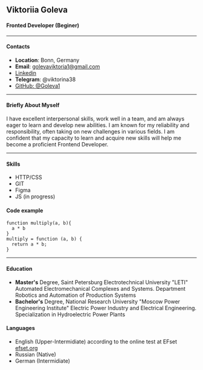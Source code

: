 ## Viktoriia Goleva
#### Fronted Developer (Beginer)
********************************
#### Contacts
* **Location**: Bonn, Germany
* **Email**: golevaviktoria1@gmail.com
* [Linkedin](https://www.linkedin.com/in/viktoriia-goleva-49730b299 "ссылка на Linkedin")
* **Telegram**: @viktorina38
* [GitHub: @Goleva1](https://github.com/Goleva1)
*********
#### Briefly About Myself
I have excellent interpersonal skills, work well in a team, and am always eager to learn and develop new abilities. I am known for my reliability and responsibility, often taking on new challenges in various fields. I am confident that my capacity to learn and acquire new skills will help me become a proficient Frontend Developer.
************
#### Skills
+ HTTP/CSS
+ GIT
+ Figma
+ JS (in progress)
#### Code example
```
function multiply(a, b){
  a * b
}
multiply = function (a, b) {
  return a * b;
} 
```
******
#### Education
+ **Master's** Degree, Saint Petersburg Electrotechnical University "LETI" Automated Electromechanical Complexes and Systems. Department Robotics and Automation of Production Systems
+ **Bachelor's** Degree, National Research University "Moscow Power Engineering Institute" Electric Power Industry and Electrical Engineering. Specialization in Hydroelectric Power Plants

#### Languages
+ English (Upper-Intermidiate) according to the online test at EFset [efset.org](https://www.efset.org/ "www.efset.org")
+ Russian (Native)
+ German (Intermidiate)
